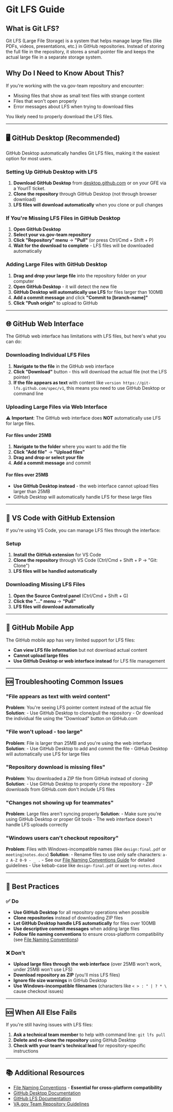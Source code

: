 # Git LFS Guide

## What is Git LFS?

Git LFS (Large File Storage) is a system that helps manage large files (like PDFs, videos, presentations, etc.) in GitHub repositories. Instead of storing the full file in the repository, it stores a small pointer file and keeps the actual large file in a separate storage system.

## Why Do I Need to Know About This?

If you're working with the va.gov-team repository and encounter:

- Missing files that show as small text files with strange content
- Files that won't open properly
- Error messages about LFS when trying to download files

You likely need to properly download the LFS files.

---

## 🖥️ GitHub Desktop (Recommended)

GitHub Desktop automatically handles Git LFS files, making it the easiest option for most users.

### Setting Up GitHub Desktop with LFS

1. **Download GitHub Desktop** from [desktop.github.com](https://desktop.github.com/) or on your GFE via a YourIT ticket.
2. **Clone the repository** through GitHub Desktop (not through browser download)
3. **LFS files will download automatically** when you clone or pull changes

### If You're Missing LFS Files in GitHub Desktop

1. **Open GitHub Desktop**
2. **Select your va.gov-team repository**
3. **Click "Repository" menu** → **"Pull"** (or press Ctrl/Cmd + Shift + P)
4. **Wait for the download to complete** - LFS files will be downloaded automatically

### Adding Large Files with GitHub Desktop

1. **Drag and drop your large file** into the repository folder on your computer
2. **Open GitHub Desktop** - it will detect the new file
3. **GitHub Desktop will automatically use LFS** for files larger than 100MB
4. **Add a commit message** and click **"Commit to [branch-name]"**
5. **Click "Push origin"** to upload to GitHub

---

## 🌐 GitHub Web Interface

The GitHub web interface has limitations with LFS files, but here's what you can do:

### Downloading Individual LFS Files

1. **Navigate to the file** in the GitHub web interface
2. **Click "Download"** button - this will download the actual file (not the LFS pointer)
3. **If the file appears as text** with content like `version https://git-lfs.github.com/spec/v1`, this means you need to use GitHub Desktop or command line

### Uploading Large Files via Web Interface

⚠️ **Important**: The GitHub web interface does **NOT** automatically use LFS for large files.

#### For files under 25MB

1. **Navigate to the folder** where you want to add the file
2. **Click "Add file"** → **"Upload files"**
3. **Drag and drop or select your file**
4. **Add a commit message** and commit

#### For files over 25MB

- **Use GitHub Desktop instead** - the web interface cannot upload files larger than 25MB
- GitHub Desktop will automatically handle LFS for these large files

---

## 🔧 VS Code with GitHub Extension

If you're using VS Code, you can manage LFS files through the interface:

### Setup

1. **Install the GitHub extension** for VS Code
2. **Clone the repository** through VS Code (Ctrl/Cmd + Shift + P → "Git: Clone")
3. **LFS files will be handled automatically**

### Downloading Missing LFS Files

1. **Open the Source Control panel** (Ctrl/Cmd + Shift + G)
2. **Click the "..." menu** → **"Pull"**
3. **LFS files will download automatically**

---

## 📱 GitHub Mobile App

The GitHub mobile app has very limited support for LFS files:

- **Can view LFS file information** but not download actual content
- **Cannot upload large files**
- **Use GitHub Desktop or web interface instead** for LFS file management

---

## 🆘 Troubleshooting Common Issues

### "File appears as text with weird content"

**Problem**: You're seeing LFS pointer content instead of the actual file
**Solution**:
    - Use GitHub Desktop to clone/pull the repository
    - Or download the individual file using the "Download" button on GitHub.com

### "File won't upload - too large"

**Problem**: File is larger than 25MB and you're using the web interface
**Solution**:
    - Use GitHub Desktop to add and commit the file
    - GitHub Desktop will automatically use LFS for large files

### "Repository download is missing files"

**Problem**: You downloaded a ZIP file from GitHub instead of cloning
**Solution**:
    - Use GitHub Desktop to properly clone the repository
    - ZIP downloads from GitHub.com don't include LFS files

### "Changes not showing up for teammates"

**Problem**: Large files aren't syncing properly
**Solution**:
    - Make sure you're using GitHub Desktop or proper Git tools
    - The web interface doesn't handle LFS uploads correctly

### "Windows users can't checkout repository"

**Problem**: Files with Windows-incompatible names (like `design:final.pdf` or `meeting|notes.docx`)
**Solution**:
    - Rename files to use only safe characters: `a-z A-Z 0-9 - _ .`
    - See our [File Naming Conventions Guide](./file-naming-conventions.md) for detailed guidelines
    - Use kebab-case like `design-final.pdf` or `meeting-notes.docx`

---

## 🎯 Best Practices

### ✅ Do

- **Use GitHub Desktop** for all repository operations when possible
- **Clone repositories** instead of downloading ZIP files
- **Let GitHub Desktop handle LFS automatically** for files over 100MB
- **Use descriptive commit messages** when adding large files
- **Follow file naming conventions** to ensure cross-platform compatibility (see [File Naming Conventions](./file-naming-conventions.md))

### ❌ Don't

- **Upload large files through the web interface** (over 25MB won't work, under 25MB won't use LFS)
- **Download repository as ZIP** (you'll miss LFS files)
- **Ignore file size warnings** in GitHub Desktop
- **Use Windows-incompatible filenames** (characters like `< > : " | ? * \` cause checkout issues)

---

## 🆘 When All Else Fails

If you're still having issues with LFS files:

1. **Ask a technical team member** to help with command line: `git lfs pull`
2. **Delete and re-clone the repository** using GitHub Desktop
3. **Check with your team's technical lead** for repository-specific instructions

---

## 📚 Additional Resources

- [File Naming Conventions](./file-naming-conventions.md) - **Essential for cross-platform compatibility**
- [GitHub Desktop Documentation](https://docs.github.com/en/desktop)
- [GitHub LFS Documentation](https://docs.github.com/en/repositories/working-with-files/managing-large-files)
- [VA.gov Team Repository Guidelines](./repo-guidelines.md)
